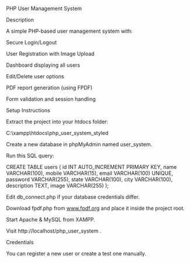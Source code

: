 PHP User Management System 


Description

A simple PHP-based user management system with:

Secure Login/Logout

User Registration with Image Upload

Dashboard displaying all users

Edit/Delete user options

PDF report generation (using FPDF)

Form validation and session handling


Setup Instructions

Extract the project into your htdocs folder:

C:\xampp\htdocs\php_user_system_styled


Create a new database in phpMyAdmin named user_system.

Run this SQL query:

CREATE TABLE users (
  id INT AUTO_INCREMENT PRIMARY KEY,
  name VARCHAR(100),
  mobile VARCHAR(15),
  email VARCHAR(100) UNIQUE,
  password VARCHAR(255),
  state VARCHAR(100),
  city VARCHAR(100),
  description TEXT,
  image VARCHAR(255)
);


Edit db_connect.php if your database credentials differ.

Download fpdf.php from www.fpdf.org
 and place it inside the project root.

Start Apache & MySQL from XAMPP.

Visit http://localhost/php_user_system
.

Credentials

You can register a new user or create a test one manually.
